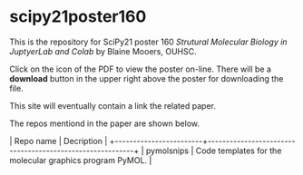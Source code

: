 # scipy21poster160

This is the repository for SciPy21 poster 160 *Strutural Molecular Biology in JuptyerLab and Colab* by Blaine Mooers, OUHSC.

Click on the icon of the PDF to view the poster on-line.
There will be a **download** button in the upper right above the poster for downloading the file. 

This site will eventually contain a link the related paper.

The repos mentiond in the paper are shown below.

| Repo name              | Decription                                               |
+------------------------+----------------------------------------------------------+
| pymolsnips             | Code templates for the molecular graphics program PyMOL. |
